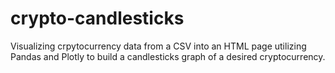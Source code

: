 # crypto-candlesticks
Visualizing crpytocurrency data from a CSV into an HTML page utilizing Pandas and Plotly to build a candlesticks graph of a desired cryptocurrency.
